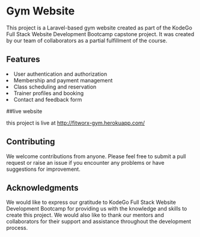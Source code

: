 
# Gym Website

This project is a Laravel-based gym website created as part of the KodeGo Full Stack Website Development Bootcamp capstone project. It was created by our team of collaborators as a partial fulfillment of the course.

## Features

<li>User authentication and authorization</li>
<li>Membership and payment management</li>
<li>Class scheduling and reservation</li>
<li>Trainer profiles and booking</li>
<li>Contact and feedback form</li>


##live website

this project is live at http://fitworx-gym.herokuapp.com/


## Contributing

We welcome contributions from anyone. Please feel free to submit a pull request or raise an issue if you encounter any problems or have suggestions for improvement.

## Acknowledgments
We would like to express our gratitude to KodeGo Full Stack Website Development Bootcamp for providing us with the knowledge and skills to create this project. We would also like to thank our mentors and collaborators for their support and assistance throughout the development process.
